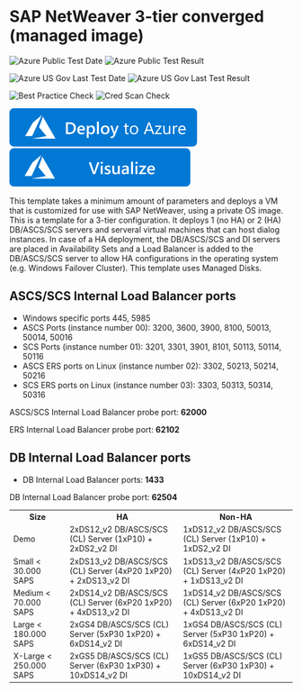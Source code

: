 # SAP NetWeaver 3-tier converged (managed image)

![Azure Public Test Date](https://azurequickstartsservice.blob.core.windows.net/badges/sap-3-tier-user-image-converged-md/PublicLastTestDate.svg)
![Azure Public Test Result](https://azurequickstartsservice.blob.core.windows.net/badges/sap-3-tier-user-image-converged-md/PublicDeployment.svg)

![Azure US Gov Last Test Date](https://azurequickstartsservice.blob.core.windows.net/badges/sap-3-tier-user-image-converged-md/FairfaxLastTestDate.svg)
![Azure US Gov Last Test Result](https://azurequickstartsservice.blob.core.windows.net/badges/sap-3-tier-user-image-converged-md/FairfaxDeployment.svg)

![Best Practice Check](https://azurequickstartsservice.blob.core.windows.net/badges/sap-3-tier-user-image-converged-md/BestPracticeResult.svg)
![Cred Scan Check](https://azurequickstartsservice.blob.core.windows.net/badges/sap-3-tier-user-image-converged-md/CredScanResult.svg)

[![Deploy To Azure](https://raw.githubusercontent.com/Azure/azure-quickstart-templates/master/1-CONTRIBUTION-GUIDE/images/deploytoazure.svg?sanitize=true)](https://portal.azure.com/#create/Microsoft.Template/uri/https%3A%2F%2Fraw.githubusercontent.com%2FAzure%2Fazure-quickstart-templates%2Fmaster%2Fsap-3-tier-user-image-converged-md%2Fazuredeploy.json)  [![Visualize](https://raw.githubusercontent.com/Azure/azure-quickstart-templates/master/1-CONTRIBUTION-GUIDE/images/visualizebutton.svg?sanitize=true)](http://armviz.io/#/?load=https%3A%2F%2Fraw.githubusercontent.com%2FAzure%2Fazure-quickstart-templates%2Fmaster%2Fsap-3-tier-user-image-converged-md%2Fazuredeploy.json)

This template takes a minimum amount of parameters and deploys a VM that is customized for use with SAP NetWeaver, using a private OS image. This is a template for a 3-tier configuration. It deploys 1 (no HA) or 2 (HA) DB/ASCS/SCS servers and serveral virtual machines that can host dialog instances. In case of a HA deployment, the DB/ASCS/SCS and DI servers are placed in Availability Sets and a Load Balancer is added to the DB/ASCS/SCS server to allow HA configurations in the operating system (e.g. Windows Failover Cluster).
This template uses Managed Disks.

## ASCS/SCS Internal Load Balancer ports

* Windows specific ports 445, 5985
* ASCS Ports (instance number 00): 3200, 3600, 3900,  8100, 50013, 50014, 50016
* SCS Ports (instance number 01): 3201, 3301, 3901, 8101, 50113, 50114, 50116
* ASCS ERS ports on Linux (instance number 02): 3302, 50213, 50214, 50216
* SCS ERS ports on Linux (instance number 03): 3303, 50313, 50314, 50316

ASCS/SCS Internal Load Balancer probe port: **62000**

ERS Internal Load Balancer probe port: **62102**

## DB Internal Load Balancer ports

* DB Internal Load Balancer ports: **1433**

DB Internal Load Balancer probe port: **62504**

<table>
	<tr>
		<th>Size</th>
		<th>HA</th>
		<th>Non-HA</th>
	</tr>
	<tr>
		<td>Demo</td>
		<td>2xDS12_v2 DB/ASCS/SCS (CL) Server (1xP10) + 2xDS2_v2 DI</td>
		<td>1xDS12_v2 DB/ASCS/SCS (CL) Server (1xP10) + 1xDS2_v2 DI</td>
	</tr>
	<tr>
		<td>Small < 30.000 SAPS</td>
		<td>2xDS13_v2 DB/ASCS/SCS (CL) Server (4xP20 1xP20) + 2xDS13_v2 DI</td>
		<td>1xDS13_v2 DB/ASCS/SCS (CL) Server (4xP20 1xP20) + 1xDS13_v2 DI</td>
	</tr>
	<tr>
		<td>Medium < 70.000 SAPS</td>
		<td>2xDS14_v2 DB/ASCS/SCS (CL) Server (6xP20 1xP20) + 4xDS13_v2 DI</td>
		<td>1xDS14_v2 DB/ASCS/SCS (CL) Server (6xP20 1xP20) + 4xDS13_v2 DI</td>
	</tr>
	<tr>
		<td>Large < 180.000 SAPS</td>
		<td>2xGS4 DB/ASCS/SCS (CL) Server (5xP30 1xP20) + 6xDS14_v2 DI</td>
		<td>1xGS4 DB/ASCS/SCS (CL) Server (5xP30 1xP20) + 6xDS14_v2 DI</td>
	</tr>
	<tr>
		<td>X-Large < 250.000 SAPS</td>
		<td>2xGS5 DB/ASCS/SCS (CL) Server (6xP30 1xP30) + 10xDS14_v2 DI</td>
		<td>1xGS5 DB/ASCS/SCS (CL) Server (6xP30 1xP30) + 10xDS14_v2 DI</td>
	</tr>
</table>				


